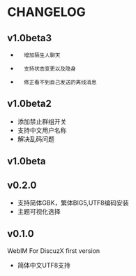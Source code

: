 CHANGELOG
==============================

v1.0beta3
-------------------------------
*       增加陌生人聊天
*       支持状态变更以及隐身
*       修正看不到自己发送的离线消息

v1.0beta2
-------------------------------
*	添加禁止群组开关
*	支持中文用户名称
*	解决乱码问题

v1.0beta
-------------------------------


v0.2.0
-------------------------------

*	支持简体GBK，繁体BIG5,UTF8编码安装
*	主题可视化选择


v0.1.0
-------------------------------

WebIM For DiscuzX first version

*	简体中文UTF8支持
